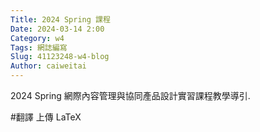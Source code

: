 ```yaml
---
Title: 2024 Spring 課程
Date: 2024-03-14 2:00
Category: w4
Tags: 網誌編寫
Slug: 41123248-w4-blog
Author: caiweitai
---
```


2024 Spring 網際內容管理與協同產品設計實習課程教學導引.

<!-- PELICAN_END_SUMMARY -->
#翻譯
上傳 LaTeX 